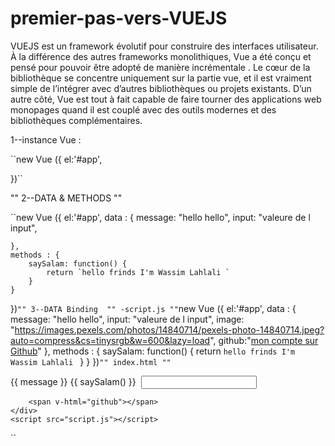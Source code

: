 # premier-pas-vers-VUEJS
VUEJS est un framework évolutif pour construire des interfaces utilisateur. À la différence des autres frameworks monolithiques, Vue a été conçu et pensé pour pouvoir être adopté de manière incrémentale . Le cœur de la bibliothèque se concentre uniquement sur la partie vue, et il est vraiment simple de l’intégrer avec d’autres bibliothèques ou projets existants. D’un autre côté, Vue est tout à fait capable de faire tourner des applications web monopages quand il est couplé avec des outils modernes et des bibliothèques complémentaires.


1--instance Vue :

``new Vue ({
    el:'#app',
   
})``

""
2--DATA & METHODS ""


``new Vue ({
    el:'#app',
    data : {
        message: "hello hello",
        input: "valeure de l input",
        
    },
    methods : {
        saySalam: function() {
            return `hello frinds I'm Wassim Lahlali `
        }
    }
})``
""
3--DATA Binding 
""
    -script.js
""
``new Vue ({
    el:'#app',
    data : {
        message: "hello hello",
        input: "valeure de l input",
        image: "https://images.pexels.com/photos/14840714/pexels-photo-14840714.jpeg?auto=compress&cs=tinysrgb&w=600&lazy=load",
        github:"<a href='https://github.com/lahlaliwassim2'>mon compte sur Github</a>"
    },
    methods : {
        saySalam: function() {
            return `hello frinds I'm Wassim Lahlali `
        }
    }
})``
""
index.html
""
``<!DOCTYPE html>
<html lang="en">
<head>
    <meta charset="UTF-8">
    <meta http-equiv="X-UA-Compatible" content="IE=edge">
    <meta name="viewport" content="width=device-width, initial-scale=1.0">
    <script src="https://cdn.jsdelivr.net/npm/vue@2.7.8/dist/vue.js"></script>
    <title>Premier Pas vers VUEJS</title>
</head>
<body>
    <div id="app">
        {{ message }}    
        {{ saySalam() }}
        <img v-bind:src="image" alt="">
        <input type="text" :value="input">

        <span v-html="github"></span>
    </div>
    <script src="script.js"></script>
</body>
</html>``

